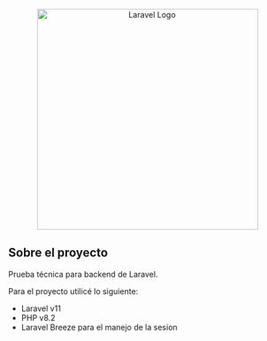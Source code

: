 <p align="center"><a href="https://laravel.com" target="_blank"><img src="https://raw.githubusercontent.com/laravel/art/master/logo-lockup/5%20SVG/2%20CMYK/1%20Full%20Color/laravel-logolockup-cmyk-red.svg" width="400" alt="Laravel Logo"></a></p>

## Sobre el proyecto

Prueba técnica para backend de Laravel.

Para el proyecto utilicé lo siguiente:

-   Laravel v11
-   PHP v8.2
-   Laravel Breeze para el manejo de la sesion
